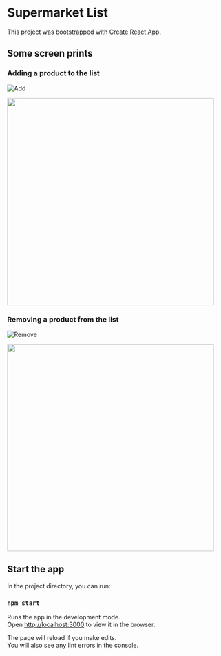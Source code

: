 # Supermarket List

This project was bootstrapped with [Create React App](https://github.com/facebook/create-react-app).

## Some screen prints

### Adding a product to the list
![Add](https://media.giphy.com/media/WwC5mnSzke7PYPZZGg/giphy.gif)


<img src="https://i.ibb.co/30zPpwG/supermarket-list-2.png" width="480">

### Removing a product from the list
![Remove](https://media.giphy.com/media/5tq8Pj4pfuK0nA1VxY/giphy.gif)

<img src="https://i.ibb.co/DzL6Nx6/supermarket-list-4.png" width="480">

## Start the app

In the project directory, you can run:

### `npm start`

Runs the app in the development mode.<br>
Open [http://localhost:3000](http://localhost:3000) to view it in the browser.

The page will reload if you make edits.<br>
You will also see any lint errors in the console.